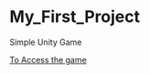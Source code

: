 # My_First_Project
Simple Unity Game

[To Access the game](https://gcanidemir.github.io/My_First_Project/)
